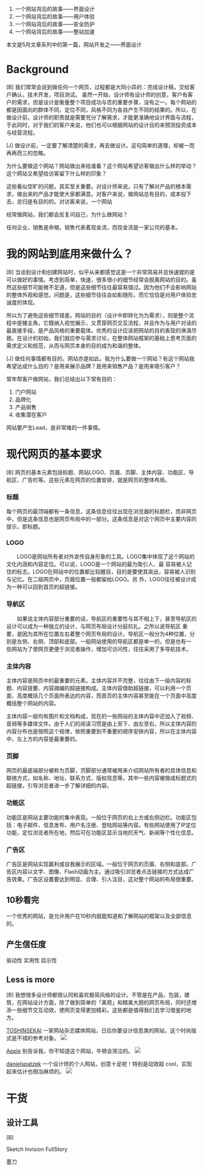 1. 一个网站背后的故事——界面设计
1. 一个网站背后的故事——用户体验
1. 一个网站背后的故事——安全防护
1. 一个网站背后的故事——整站加速



本文是5月文章系列中的第一篇，网站开发之——界面设计

# Background

[B]
我们常常会说到做任何一个网页，过程都是大同小异的：完成设计稿，交给客户确认，技术开发，项目测试。 虽然一开始，设计师有设计师的创意，客户有客户的需求，但是设计是衡量整个项目成功与否的重要步骤，没有之一。每个网站的都是因面向的群体不同，定位不同，风格不同为各自产生不同的结果的。所以，在做设计前，设计师的职责就是需要充分了解需求，才能更准确地设计界面与流程，于此同时，对于我们的客户来说，他们也可以根据网站的设计目的来预测投资成本与经营流程。

[J]
做设计前，一定要了解清楚的需求，再去做设计。这句简单的道理，却被一而再再而三的忽略。

为什么要做这个网站？网站做出来给谁看？这个网站希望访客做出什么样的举动？这个网站又希望给访客留下什么样的印象？

这些看似空旷的问题，其实至关重要。对设计师来说，只有了解对产品的根本需求，做出来的产品才能使大家都满意。对客户来说，做网站总有目的，成本投下去，总归是有目的的。对访客来说，一个网站

经常做网站，我们都会反复问自己，为什么做网站？

任何企业，销售是命根。销售代表着现金流，而现金流是一家公司的基本。

# 我的网站到底用来做什么？

[B]
当谈到设计和创建网站时，似乎从来都感觉这是一个非常简易并且快速就的是可以做好的事情。考虑到简单，快速，很多很小的细节经常会脱离网站的目的。虽然这些细节可能微不足道，但是这些细节往往最容易错过。因为他们不会影响网站的整体外观和感觉。问题是，这些细节往往会如影随形。而它恰恰是对用户体验忠诚度的体现。

所以为了避免这些细节错差。网站的目的（设计中即转化为为需求），则是整个流程中是猪主角，它既纳入视觉展示，又贯穿网页交互流程，并且作为与用户对话的最直接手段，是产品风格的重要载体。优秀的设计应该把网站的目的表现的淋漓尽致。在设计的初始，我们就应参与需求讨论，在整体网站框架的基础上思考页面的需求定义和规范，从而与网页本身的目的成为和谐的整体。

[J]
做任何事情都有目的，网站亦是如此。我为什么要做一个网站？有这个网站我希望达成什么目的？是用来展示品牌？是用来销售产品？是用来吸引客户？

常年帮客户做网站，我们总结出以下常有目的：

1. 门户网站
1. 品牌化
1. 产品销售
1. 收集潜在客户


网站要产生Lead，是非常难的一件事情。

# 现代网页的基本要求
[B]
网页的基本元素包括标题、网站LOGO、页眉、页脚、主体内容、功能区、导航区、广告栏等。这些元素在网页的位置安排，就是网页的整体布局。
### 标题
每个网页的最顶端都有一条信息，这条信息往往出现在浏览器的标题栏，而非网页中，但是这条信息也是网页布局中的一部分。这条信息是对这个网页中主要内容的提示，即标题。
### LOGO
　　LOGO是网站所有者对外宣传自身形象的工具。LOGO集中体现了这个网站的文化内涵和内容定位。可以说，LOGO是一个网站的最为吸引人、最 容易被人记住的标志。LOGO在网站中的位置都比较醒目，目的是要使其突出，容易被人识别与记忆。在二级网页中，页眉位置一般都留给LOGO。另 外，LOGO往往被设计成为一种可以回到首页的超链接。

### 导航区
　　如果说主体内容部分重要的话，导航区的重要性与其不相上下，甚至导航区的设计可以成为一种独立的设计，与网页布局设计分庭抗礼。之所以说导航区 重要，是因为其所在位置左右着整个网页布局的设计。导航区一般分为4种位置，分别是左侧、右侧、顶部和底部。一般网站使用的导航区都是单一的，但是也有一 些网站为了使网页更便于浏览者操作，增加可访问性，往往采用了多导航技术。

### 主体内容
主体内容是网页中的最重要的元素。主体内容并不完整，往往由下一级内容的标题、内容提要、内容摘编的超链接构成。主体内容借助超链接，可以利用一个页面，高度概括几个页面所表达的内容，而首页的主体内容甚至能在一个页面中高度概括整个网站的内容。

主体内容一般均有图片和文档构成，现在的一些网站的主体内容中还加入了视频、音频等多媒体文件。由于人们的阅读习惯是由上至下、由左至右，所以主体内容的内容分布也是按照这个规律，依照重要到不重要的顺序安排内容，所以在主体内容中，左上方的内容是最重要的。

### 页脚
网页的最底端部分被称为页脚，页脚部分通常被用来介绍网站所有者的具体信息和联络方式，如名称、地址、联系方式、版权信息等。其中一些内容被做成标题式的超链接，引导浏览者进一步了解详细的内容。

### 功能区
功能区是网站主要功能的集中表现。一般位于网页的右上方或右侧边栏。功能区包括：电子邮件、信息发布、用户名注册、登陆网站等内容。有些网站使用了IP定位功能，定位浏览者所在地，然后可在功能区显示当地的天气、新闻等个性化信息。

### 广告区
广告区是网站实现赢利或自我展示的区域。一般位于网页的页眉、右侧和底部。广告区内容以文字、图像、Flash动画为主。通过吸引浏览者点击链接的方式达成广告效果。广告区设置要达到明显、合理、引人注目，这对整个网站的布局很重要。

## 10秒看完

一个优秀的网站，是允许用户在10秒内就能知道和了解网站的框架以及全部信息的。 

## 产生信任度
驱动性
实用性
启示性
## Less is more

[B]
我想很多设计师都很认同和喜欢极简风格的设计。不管是在产品，包装，建筑，在网站设计方面，除了做到简单的「美观」和精美大胆的网页布局，同时还增添一些细节交互动效，使网页变得更加精彩。这些都是值得我们去学习借鉴的地方。

[TOSHINSEKAI](http://toshin-sekai.com/ "TOSHINSEKAI")
一家网站杂志媒体网站，日后你要设计信息类的网站，这个时尚版式是不错的参考对象。
![](/assets/uisdc-web-20170429-9.jpg)

[Apple](/www.apple.com.au)
别告诉我，你不知道这个网站，牛顿会哭泣的。
![](/assets/115-800x581.png)

[danielspatzek](http://www.danielspatzek.com/ "Danielspatzek.com")
一个设计师的个人网站，创意十足呢！特别是动效超 cool，实现起来估计也相当麻烦的。
![](/assets/uisdc-web-20170429-18.jpg)

# 干货

## 设计工具
[B]

Sketch
Invision
FullStory

墨刀


# 